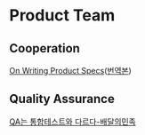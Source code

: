 # Product Team

## Cooperation
[On Writing Product Specs](https://goberoi.com/on-writing-product-specs-5ca697b992fd)([번역본](https://webuildproduct.com/%EC%8A%A4%ED%8E%99-%EB%AC%B8%EC%84%9C-%EC%9E%91%EC%84%B1%EC%97%90-%EA%B4%80%ED%95%98%EC%97%AC-ee61a1fc294f))

## Quality Assurance
[QA는 통합테스트와 다르다-배달의민족](http://woowabros.github.io/woowabros/2017/07/23/QA-not-integrationTest.html)
